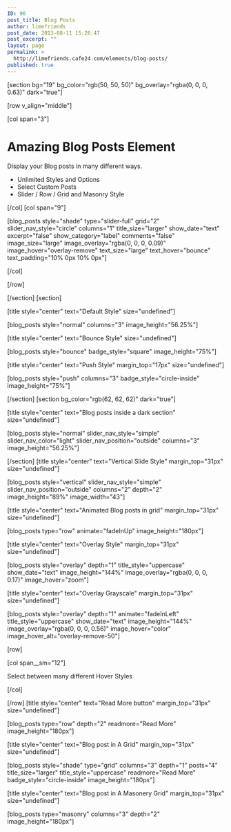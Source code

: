 ```yaml
---
ID: 96
post_title: Blog Posts
author: limefriends
post_date: 2013-08-11 15:26:47
post_excerpt: ""
layout: page
permalink: >
  http://limefriends.cafe24.com/elements/blog-posts/
published: true
---
```

[section bg="19" bg_color="rgb(50, 50, 50)" bg_overlay="rgba(0, 0, 0, 0.63)" dark="true"]

[row v_align="middle"]

[col span="3"]

<h1 class="uppercase">Amazing Blog Posts Element</h1>
<p class="lead">Display your Blog posts in many different ways.</p>
<ul>
<li class="bullet-checkmark">Unlimited Styles and Options</li>
<li class="bullet-checkmark">Select Custom Posts</li>
<li class="bullet-checkmark">Slider / Row / Grid and Masonry Style</li>
</ul>

[/col]
[col span="9"]

[blog_posts style="shade" type="slider-full" grid="2" slider_nav_style="circle" columns="1" title_size="larger" show_date="text" excerpt="false" show_category="label" comments="false" image_size="large" image_overlay="rgba(0, 0, 0, 0.09)" image_hover="overlay-remove" text_size="large" text_hover="bounce" text_padding="10% 0px 10% 0px"]


[/col]

[/row]

[/section]
[section]

[title style="center" text="Default Style" size="undefined"]

[blog_posts style="normal" columns="3" image_height="56.25%"]

[title style="center" text="Bounce Style" size="undefined"]

[blog_posts style="bounce" badge_style="square" image_height="75%"]

[title style="center" text="Push Style" margin_top="17px" size="undefined"]

[blog_posts style="push" columns="3" badge_style="circle-inside" image_height="75%"]


[/section]
[section bg_color="rgb(62, 62, 62)" dark="true"]

[title style="center" text="Blog posts inside a dark section" size="undefined"]

[blog_posts style="normal" slider_nav_style="simple" slider_nav_color="light" slider_nav_position="outside" columns="3" image_height="56.25%"]


[/section]
[title style="center" text="Vertical Slide Style" margin_top="31px" size="undefined"]

[blog_posts style="vertical" slider_nav_style="simple" slider_nav_position="outside" columns="2" depth="2" image_height="89%" image_width="43"]

[title style="center" text="Animated Blog posts in grid" margin_top="31px" size="undefined"]

[blog_posts type="row" animate="fadeInUp" image_height="180px"]

[title style="center" text="Overlay Style" margin_top="31px" size="undefined"]

[blog_posts style="overlay" depth="1" title_style="uppercase" show_date="text" image_height="144%" image_overlay="rgba(0, 0, 0, 0.17)" image_hover="zoom"]

[title style="center" text="Overlay Grayscale" margin_top="31px" size="undefined"]

[blog_posts style="overlay" depth="1" animate="fadeInLeft" title_style="uppercase" show_date="text" image_height="144%" image_overlay="rgba(0, 0, 0, 0.56)" image_hover="color" image_hover_alt="overlay-remove-50"]

[row]

[col span__sm="12"]

<p>Select between many different Hover Styles</p>

[/col]

[/row]
[title style="center" text="Read More button" margin_top="31px" size="undefined"]

[blog_posts type="row" depth="2" readmore="Read More" image_height="180px"]

[title style="center" text="Blog post in A Grid" margin_top="31px" size="undefined"]

[blog_posts style="shade" type="grid" columns="3" depth="1" posts="4" title_size="larger" title_style="uppercase" readmore="Read More" badge_style="circle-inside" image_height="180px"]

[title style="center" text="Blog post in A Masonery Grid" margin_top="31px" size="undefined"]

[blog_posts type="masonry" columns="3" depth="2" image_height="180px"]